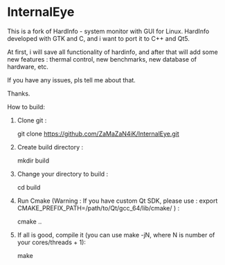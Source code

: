 # InternalEye

This is a fork of HardInfo - system monitor with GUI for Linux. HardInfo developed with GTK and C, and i want to port it to C++ and Qt5. 

At first, i will save all functionality of hardinfo, and after that will add some new features : thermal control, new benchmarks, new database of hardware, etc.

If you have any issues, pls tell me about that.

Thanks.

How to build:

1) Clone git : 

      git clone https://github.com/ZaMaZaN4iK/InternalEye.git
      
2) Create build directory :

      mkdir build
      
3) Change your directory to build :

      cd build
      
4) Run Cmake (Warning : If you have custom Qt SDK, please use : export CMAKE_PREFIX_PATH=/path/to/Qt/gcc_64/lib/cmake/ ) :

      cmake ..
      
5) If all is good, compile it (you can use make -jN, where N is number of your cores/threads + 1): 

      make
